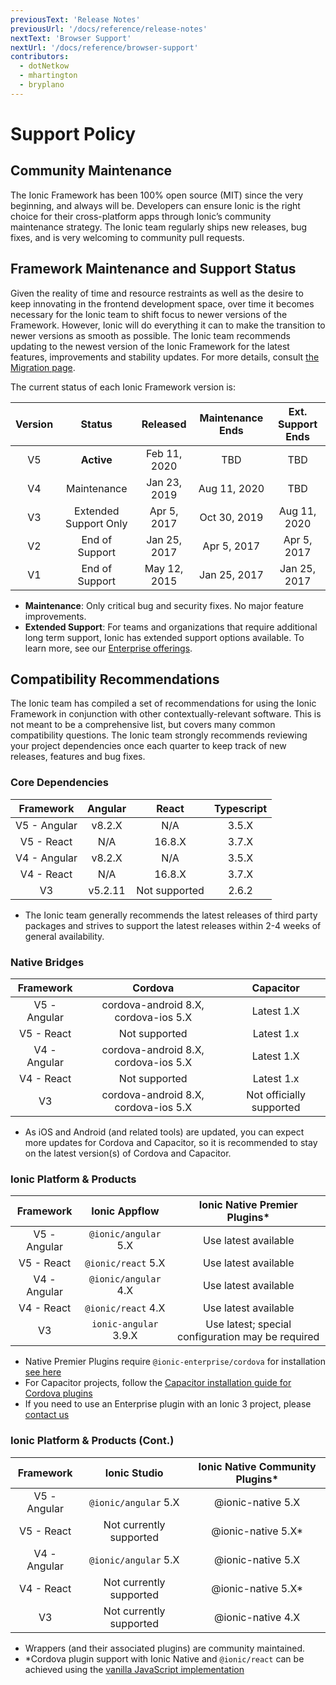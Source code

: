 ```yaml
---
previousText: 'Release Notes'
previousUrl: '/docs/reference/release-notes'
nextText: 'Browser Support'
nextUrl: '/docs/reference/browser-support'
contributors:
  - dotNetkow
  - mhartington
  - bryplano
---
```


# Support Policy

## Community Maintenance

The Ionic Framework has been 100% open source (MIT) since the very beginning, and always will be. Developers can ensure Ionic is the right choice for their cross-platform apps through Ionic’s community maintenance strategy. The Ionic team regularly ships new releases, bug fixes, and is very welcoming to community pull requests.

## Framework Maintenance and Support Status
Given the reality of time and resource restraints as well as the desire to keep innovating in the frontend development space, over time it becomes necessary for the Ionic team to shift focus to newer versions of the Framework. However, Ionic will do everything it can to make the transition to newer versions as smooth as possible. The Ionic team recommends updating to the newest version of the Ionic Framework for the latest features, improvements and stability updates. For more details, consult [the Migration page](docs/reference/migration).

The current status of each Ionic Framework version is:

| Version |        Status         |   Released   | Maintenance Ends | Ext. Support Ends |
|:-------:|:---------------------:|:------------:|:----------------:|:-----------------:|
|   V5    |      **Active**       | Feb 11, 2020 |       TBD        |        TBD        |
|   V4    |      Maintenance      | Jan 23, 2019 |   Aug 11, 2020   |        TBD        |
|   V3    | Extended Support Only | Apr 5, 2017  |   Oct 30, 2019   |   Aug 11, 2020    |
|   V2    |    End of Support     | Jan 25, 2017 |   Apr 5, 2017    |    Apr 5, 2017    |
|   V1    |    End of Support     | May 12, 2015 |   Jan 25, 2017   |   Jan 25, 2017    |

* **Maintenance**: Only critical bug and security fixes. No major feature improvements.
* **Extended Support**: For teams and organizations that require additional long term support, Ionic has extended support options available. To learn more, see our [Enterprise offerings](https://ionicframework.com/enterprise).

## Compatibility Recommendations

The Ionic team has compiled a set of recommendations for using the Ionic Framework in conjunction with other contextually-relevant software. This is not meant to be a comprehensive list, but covers many common compatibility questions.  The Ionic team strongly recommends reviewing your project dependencies once each quarter to keep track of new releases, features and bug fixes.

### Core Dependencies

|  Framework   | Angular |     React     | Typescript |
|:------------:|:-------:|:-------------:|:----------:|
| V5 - Angular | v8.2.X  |      N/A      |   3.5.X    |
|  V5 - React  |   N/A   |    16.8.X     |   3.7.X    |
| V4 - Angular | v8.2.X  |      N/A      |   3.5.X    |
|  V4 - React  |   N/A   |    16.8.X     |   3.7.X    |
|      V3      | v5.2.11 | Not supported |   2.6.2    |

* The Ionic team generally recommends the latest releases of third party packages and strives to support the latest releases within 2-4 weeks of general availability.

### Native Bridges

|  Framework   |               Cordova                |        Capacitor         |
|:------------:|:------------------------------------:|:------------------------:|
| V5 - Angular | cordova-android 8.X, cordova-ios 5.X |        Latest 1.X        |
|  V5 - React  |            Not supported             |        Latest 1.x        |
| V4 - Angular | cordova-android 8.X, cordova-ios 5.X |        Latest 1.X        |
|  V4 - React  |            Not supported             |        Latest 1.x        |
|      V3      | cordova-android 8.X, cordova-ios 5.X | Not officially supported |

* As iOS and Android (and related tools) are updated, you can expect more updates for Cordova and Capacitor, so it is recommended to stay on the latest version(s) of Cordova and Capacitor.

### Ionic Platform & Products

|  Framework   |     Ionic Appflow     |           Ionic Native Premier Plugins*           |
|:------------:|:---------------------:|:-------------------------------------------------:|
| V5 - Angular | `@ionic/angular` 5.X  |               Use latest available                |
|  V5 - React  |  `@ionic/react` 5.X   |               Use latest available                |
| V4 - Angular | `@ionic/angular` 4.X  |               Use latest available                |
|  V4 - React  |  `@ionic/react` 4.X   |               Use latest available                |
|      V3      | `ionic-angular` 3.9.X | Use latest; special configuration may be required |

* Native Premier Plugins require `@ionic-enterprise/cordova` for installation [see here](/docs/enterprise/setup#install-tooling)
* For Capacitor projects, follow the [Capacitor installation guide for Cordova plugins](https://capacitor.ionicframework.com/docs/cordova/using-cordova-plugins)
* If you need to use an Enterprise plugin with an Ionic 3 project, please [contact us](https://ionic.zendesk.com/hc)


### Ionic Platform & Products (Cont.)

|  Framework   |      Ionic Studio       | Ionic Native Community Plugins* |
|:------------:|:-----------------------:|:-------------------------------:|
| V5 - Angular |  `@ionic/angular` 5.X   |        @ionic-native 5.X        |
|  V5 - React  | Not currently supported |       @ionic-native 5.X*        |
| V4 - Angular |  `@ionic/angular` 5.X   |        @ionic-native 5.X        |
|  V4 - React  | Not currently supported |       @ionic-native 5.X*        |
|      V3      | Not currently supported |        @ionic-native 4.X        |

* Wrappers (and their associated plugins) are community maintained.
* *Cordova plugin support with Ionic Native and `@ionic/react` can be achieved using the [vanilla JavaScript implementation](/docs/native#vanilla-javascript)
